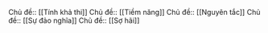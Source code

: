 Chủ đề:: [[Tính khả thi]] 
Chủ đề:: [[Tiềm năng]]
Chủ đề:: [[Nguyên tắc]]
Chủ đề:: [[Sự đảo nghĩa]]
Chủ đề:: [[Sợ hãi]]
